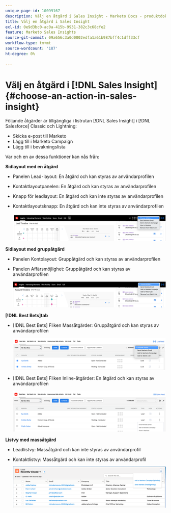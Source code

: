 ```yaml
---
unique-page-id: 10099167
description: Välj en åtgärd i Sales Insight - Marketo Docs - produktdokumentation
title: Välj en åtgärd i Sales Insight
exl-id: 0e9d3bc0-ac0a-415b-9931-382c3c68cfe2
feature: Marketo Sales Insights
source-git-commit: 09a656c3a0d0002edfa1a61b987bff4c1dff33cf
workflow-type: tm+mt
source-wordcount: '187'
ht-degree: 0%

---
```


# Välj en åtgärd i [!DNL Sales Insight] {#choose-an-action-in-sales-insight}

Följande åtgärder är tillgängliga i listrutan [!DNL Sales Insight] i [!DNL Salesforce] Classic och Lightning:

* Skicka e-post till Marketo
* Lägg till i Marketo Campaign
* Lägg till i bevakningslista

Var och en av dessa funktioner kan nås från:

**Sidlayout med en åtgärd**

* Panelen Lead-layout: En åtgärd och kan styras av användarprofilen
* Kontaktlayoutpanelen: En åtgärd och kan styras av användarprofilen
* Knapp för leadlayout: En åtgärd och kan inte styras av användarprofilen
* Kontaktlayoutsknapp: En åtgärd och kan inte styras av användarprofilen

  ![](assets/choose-an-action-in-sales-insight-1.png)

**Sidlayout med gruppåtgärd**

* Panelen Kontolayout: Gruppåtgärd och kan styras av användarprofilen
* Panelen Affärsmöjlighet: Gruppåtgärd och kan styras av användarprofilen

  ![](assets/choose-an-action-in-sales-insight-2.png)

**[!DNL Best Bets]tab**

* [!DNL Best Bets] Fliken Massåtgärder: Gruppåtgärd och kan styras av användarprofilen

  ![](assets/choose-an-action-in-sales-insight-3.png)

* [!DNL Best Bets] Fliken Inline-åtgärder: En åtgärd och kan styras av användarprofilen

  ![](assets/choose-an-action-in-sales-insight-4.png)

**Listvy med massåtgärd**

* Leadlistvy: Massåtgärd och kan inte styras av användarprofil
* Kontaktlistvy: Massåtgärd och kan inte styras av användarprofil

  ![](assets/choose-an-action-in-sales-insight-5.png)
